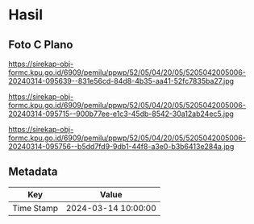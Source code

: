 # Hasil

## Foto C Plano

https://sirekap-obj-formc.kpu.go.id/6909/pemilu/ppwp/52/05/04/20/05/5205042005006-20240314-095639--831e56cd-84d8-4b35-aa41-52fc7835ba27.jpg

https://sirekap-obj-formc.kpu.go.id/6909/pemilu/ppwp/52/05/04/20/05/5205042005006-20240314-095715--900b77ee-e1c3-45db-8542-30a12ab24ec5.jpg

https://sirekap-obj-formc.kpu.go.id/6909/pemilu/ppwp/52/05/04/20/05/5205042005006-20240314-095756--b5dd7fd9-9db1-44f8-a3e0-b3b6413e284a.jpg


## Metadata

| Key        | Value               |
| ---------- | ------------------- |
| Time Stamp | 2024-03-14 10:00:00 |



